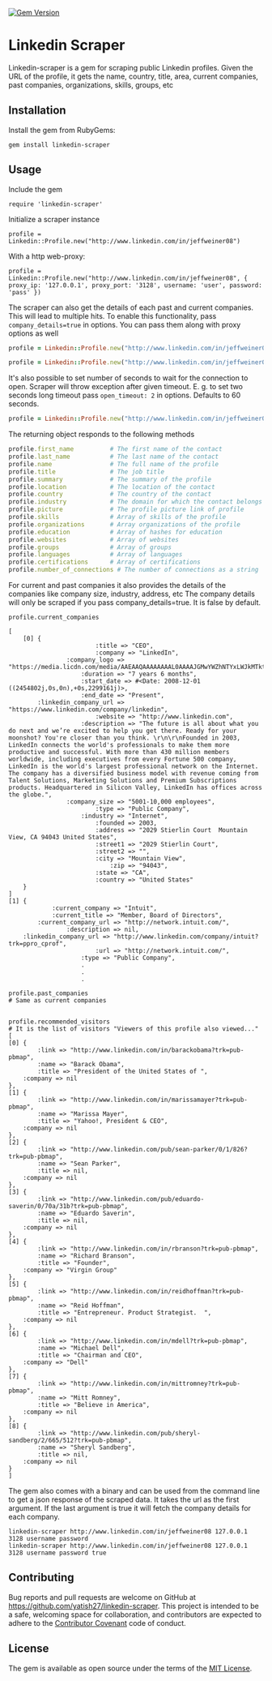 [![Gem Version](https://badge.fury.io/rb/linkedin-scraper.png)](http://badge.fury.io/rb/linkedin-scraper)

# Linkedin Scraper

Linkedin-scraper is a gem for scraping public Linkedin profiles.
Given the URL of the profile, it gets the name, country, title, area, current companies, past companies,
organizations, skills, groups, etc

## Installation

Install the gem from RubyGems:

```
gem install linkedin-scraper
```

## Usage
Include the gem
```
require 'linkedin-scraper'
```

Initialize a scraper instance

```
profile = Linkedin::Profile.new("http://www.linkedin.com/in/jeffweiner08")
```

With a http web-proxy:
```
profile = Linkedin::Profile.new("http://www.linkedin.com/in/jeffweiner08", { proxy_ip: '127.0.0.1', proxy_port: '3128', username: 'user', password: 'pass' })
```

The scraper can also get the details of each past and current companies. This will lead to multiple hits.
To enable this functionality, pass `company_details=true` in options. You can pass them along with proxy options
as well
```ruby
profile = Linkedin::Profile.new("http://www.linkedin.com/in/jeffweiner08", { company_details: true })

profile = Linkedin::Profile.new("http://www.linkedin.com/in/jeffweiner08", { company_details: true, proxy_ip: '127.0.0.1', proxy_port: '3128', username: 'user', password: 'pass' })
```

It's also possible to set number of seconds to wait for the connection to open.
Scraper will throw exception after given timeout. E. g. to set two seconds long timeout
pass `open_timeout: 2` in options. Defaults to 60 seconds.

```ruby
profile = Linkedin::Profile.new("http://www.linkedin.com/in/jeffweiner08", {open_timeout: 2 })
```

The returning object responds to the following methods
```ruby
profile.first_name          # The first name of the contact
profile.last_name           # The last name of the contact
profile.name                # The full name of the profile
profile.title               # The job title
profile.summary             # The summary of the profile
profile.location            # The location of the contact
profile.country             # The country of the contact
profile.industry            # The domain for which the contact belongs
profile.picture             # The profile picture link of profile
profile.skills              # Array of skills of the profile
profile.organizations       # Array organizations of the profile
profile.education           # Array of hashes for education
profile.websites            # Array of websites
profile.groups              # Array of groups
profile.languages           # Array of languages
profile.certifications      # Array of certifications
profile.number_of_connections # The number of connections as a string
```

For current and past companies it also provides the details of the companies like company size, industry, address, etc
The company details will only be scraped if you pass company_details=true. It is false by default.

```
profile.current_companies

[
    [0] {
                        :title => "CEO",
                        :company => "LinkedIn",
                :company_logo => "https://media.licdn.com/media/AAEAAQAAAAAAAAL0AAAAJGMwYWZhNTYxLWJkMTktNDAzMi05NzEzLTlhNzUxMGU0NDg0Mw.png",
                    :duration => "7 years 6 months",
                    :start_date => #<Date: 2008-12-01 ((2454802j,0s,0n),+0s,2299161j)>,
                    :end_date => "Present",
        :linkedin_company_url => "https://www.linkedin.com/company/linkedin",
                        :website => "http://www.linkedin.com",
                    :description => "The future is all about what you do next and we’re excited to help you get there. Ready for your moonshot? You're closer than you think. \r\n\r\nFounded in 2003, LinkedIn connects the world's professionals to make them more productive and successful. With more than 430 million members worldwide, including executives from every Fortune 500 company, LinkedIn is the world's largest professional network on the Internet. The company has a diversified business model with revenue coming from Talent Solutions, Marketing Solutions and Premium Subscriptions products. Headquartered in Silicon Valley, LinkedIn has offices across the globe.",
                :company_size => "5001-10,000 employees",
                        :type => "Public Company",
                    :industry => "Internet",
                        :founded => 2003,
                        :address => "2029 Stierlin Court  Mountain View, CA 94043 United States",
                        :street1 => "2029 Stierlin Court",
                        :street2 => "",
                        :city => "Mountain View",
                            :zip => "94043",
                        :state => "CA",
                        :country => "United States"
    }
]
[1] {
            :current_company => "Intuit",
            :current_title => "Member, Board of Directors",
        :current_company_url => "http://network.intuit.com/",
                :description => nil,
    :linkedin_company_url => "http://www.linkedin.com/company/intuit?trk=ppro_cprof",
                        :url => "http://network.intuit.com/",
                    :type => "Public Company",
                    .
                    .
                    .

profile.past_companies
# Same as current companies


profile.recommended_visitors
# It is the list of visitors "Viewers of this profile also viewed..."
[
[0] {
        :link => "http://www.linkedin.com/in/barackobama?trk=pub-pbmap",
        :name => "Barack Obama",
        :title => "President of the United States of ",
    :company => nil
},
[1] {
        :link => "http://www.linkedin.com/in/marissamayer?trk=pub-pbmap",
        :name => "Marissa Mayer",
        :title => "Yahoo!, President & CEO",
    :company => nil
},
[2] {
        :link => "http://www.linkedin.com/pub/sean-parker/0/1/826?trk=pub-pbmap",
        :name => "Sean Parker",
        :title => nil,
    :company => nil
},
[3] {
        :link => "http://www.linkedin.com/pub/eduardo-saverin/0/70a/31b?trk=pub-pbmap",
        :name => "Eduardo Saverin",
        :title => nil,
    :company => nil
},
[4] {
        :link => "http://www.linkedin.com/in/rbranson?trk=pub-pbmap",
        :name => "Richard Branson",
        :title => "Founder",
    :company => "Virgin Group"
},
[5] {
        :link => "http://www.linkedin.com/in/reidhoffman?trk=pub-pbmap",
        :name => "Reid Hoffman",
        :title => "Entrepreneur. Product Strategist.  ",
    :company => nil
},
[6] {
        :link => "http://www.linkedin.com/in/mdell?trk=pub-pbmap",
        :name => "Michael Dell",
        :title => "Chairman and CEO",
    :company => "Dell"
},
[7] {
        :link => "http://www.linkedin.com/in/mittromney?trk=pub-pbmap",
        :name => "Mitt Romney",
        :title => "Believe in America",
    :company => nil
},
[8] {
        :link => "http://www.linkedin.com/pub/sheryl-sandberg/2/665/512?trk=pub-pbmap",
        :name => "Sheryl Sandberg",
        :title => nil,
    :company => nil
}
]
```

The gem also comes with a binary and can be used from the command line to get a json response of the scraped data.
It takes the url as the first argument. If the last argument is true it will fetch the company details for each company.

```
linkedin-scraper http://www.linkedin.com/in/jeffweiner08 127.0.0.1 3128 username password
linkedin-scraper http://www.linkedin.com/in/jeffweiner08 127.0.0.1 3128 username password true
```

## Contributing

Bug reports and pull requests are welcome on GitHub at https://github.com/yatish27/linkedin-scraper.
This project is intended to be a safe, welcoming space for collaboration, and contributors are expected to adhere to the
[Contributor Covenant](http://contributor-covenant.org) code of conduct.


## License

The gem is available as open source under the terms of the [MIT License](http://opensource.org/licenses/MIT).
